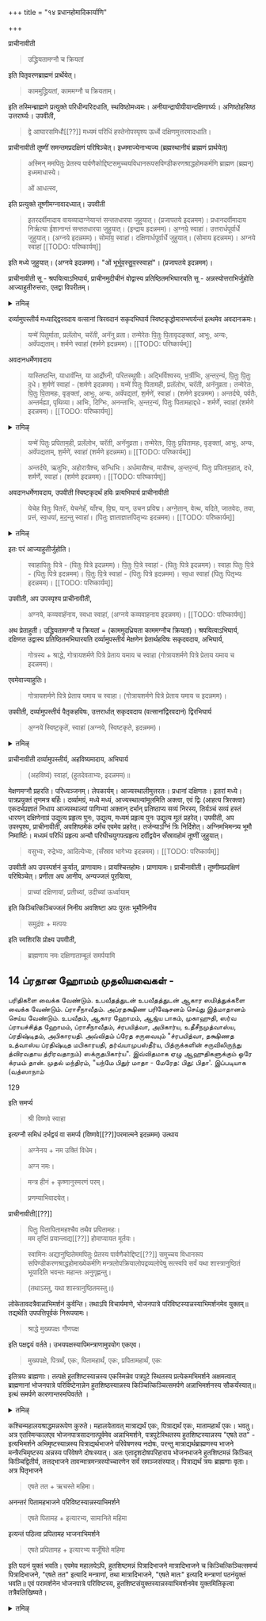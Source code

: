 +++
title = "१४ प्रधानहोमादिकार्याणि"

+++

प्राचीनावीती 

> उद्ध्रियतामग्नौ च क्रियतां

इति पितृवरणब्राह्मणं प्रार्थेयेत्। 

> काममुद्ध्रियतां, काममग्नौ च क्रियताम्। 

इति तस्मिन्ब्राह्मणे प्रत्युक्ते परिधीन्परिदधाति, स्थविष्ठोमध्यमः। अनीयान्द्राघीयीयान्दक्षिणार्घ्यः। अणिष्ठोहसिष्ठ उत्तरार्घ्यः। उपवीती, 

> द्वे आघारसमिधौ[[??]] मध्यमं परिधिं हस्तेनोपस्पृश्य ऊर्ध्वे दक्षिणमुत्तरमादधाति। 

प्राचीनावीती तूष्णीं समन्तमप्रदक्षिणं परिषिञ्चेत्। इध्ममाज्येनाभ्यज्य (ब्रह्मस्थानीयं ब्राह्मणं प्रार्थयेत्) 

> अस्मिन् ममपितुः प्रेतस्य पार्वणैकोद्दिष्टसमुच्चयविधानरूपसपिण्डीकरणश्राद्धहोमकर्मणि ब्राह्मण (ब्रह्मन्) इध्ममाधास्ये। 
>
> ओं आधत्स्व, 

इति प्रत्युक्ते तूष्णीमग्नावादध्यात्। उपवीती 

> इतरदर्वीमादाय वायव्यादाग्नेयान्तं सन्ततधारया जुहुयात्। (प्रजापतये इदन्नमम)। प्रधानदर्वीमादाय निर्ऋत्या ईशानान्तं सन्ततधारया जुहुयात्। (इन्द्राय इदन्नमम)। अ॒ग्नये॒ स्वाहा॑। उत्तरार्धपूर्वार्धे जुहुयात्। (अग्नये इदन्नमम)। सोमा॑य॒ स्वाहा॑। दक्षिणार्धपूर्वार्धे जुहुयात्। (सोमाय इदन्नमम)। अग्नये स्वाहा॑ 
[[TODO: परिष्कार्यम्]]

इति मध्ये जुहुयात्। (अग्नये इदन्नमम)। "ओं भूर्भुव॒स्सु॒व॒स्स्वाहा॑"। (प्रजापतये इदन्नमम)। 

प्राचीनावीती सू - श्रपयित्वाऽभिघार्य, प्राचीनमुदीचीनं वोद्वास्य प्रतिष्ठितमभिघारयति सू - अन्नस्योत्तराभिर्जुहोति आज्याहुतीरुत्तराः, एतद्वा विपरीतम्।

<details><summary>तमिऴ्</summary>

கால்களில் தடவி "இதம் வ: பாத்யம்" என்று திருவடிகளில் சேர்த்து சோதிக்க வேண்டும். 'சந்நோதேவீ: + அபிஸ்ரவந்துந:".

கோகிருதம், கோமயம் இவைகளைக் கையில் தடவிக் கொண்டு சுக்ரமஸி, கந்தத்வாராம் என்பதால் கால்களில் தடவி, எள் கலந்த ஜலத்தினால் "இதம் தே பாத்யம்" என்று நிமித்த ப்ராம்மணனின் திருவடிகளில் சேர்க்க வேண்டும். உபவீதம். விச்வே தேவருக்குப் போல் தான் விஷ்ணுவிற்கும் பாத ப்ரளாக்ஷநம் செய்ய வேண்டும்.

முன்பு போல் விச்வேதேவரிடம் ஆரம்பித்து, விஷ்ணு வரைக்கும் உபவீத ப்ராசீநாவீதத்துடன், "अपः ப்ரதாய"

</details>

दर्व्यामुपस्तीर्य मध्याद्द्विरवदाय वत्सानां त्रिरवदानं सकृदभिघार्य स्विष्टकृद्धोमारम्भपर्यन्तं इत्थमेव अवदानक्रमः। 

> यन्मे॑ पितुर्माता, प्रलॅलोभ, चरॅती, अनॅनु व्रता। तन्मेरेतः पि॒तुः पि॒तावृदङ्क्तां, आभुः, अन्यः, अवॅपद्यताम्। शर्मणे स्वाहा॑ (शर्मणे इदन्नमम)। 
[[TODO: परिष्कार्यम्]]

अवदानधर्मेणावदाय 

> यास्तिष्ठन्ति, याधावॅन्ति, या आर्द्रोघ्नी, परितस्थुषीः। अद्भिर्विश्वस्य, भ॒र्त्रीभिः, अ॒न्तर॒न्यं, पि॒तुः पि॒तुः द॒धे। श॒र्मणे॑ स्वाहा॑ - (शर्मणे इदन्नमम)। यन्मे॑ पितुः पितामही, प्रलॅलोभ, चरॅती, अनॅनुव्रता। तन्मेरेतः, पि॒तुः पि॒तामहः, वृङ्क्तां, आभुः, अन्यः, अवॅपद्यतां, श॒र्मणे॑, स्वाहा॑। (शर्मणे इदन्नमम)। अन्तर्दघे, पर्वतैः, अन्तर्मह्या, पृथिव्या। आभिः, दिग्भिः, अनन्ताभिः, अ॒न्तर॒न्यं, पितुः पितामहाद्दधे - शर्मर्णे, स्वाहा॑ (शर्मणे इदन्नमम)।
[[TODO: परिष्कार्यम्]]

<details><summary>तमिऴ्</summary>

ஆரம்பித்து ஆஸனம் ஸமர்ப்பித்து “ப்ராப்நோது பவாந்" வரை க்ரமமாகச் செய்ய வேண்டும். நிமந்த்ரிதர்கள் நமஸ் ஸஹமாநாய -நமோ - துந்துப்யாய சொல்லவேண்டும்.

## 11 

உபவீதம். விச்வே தேவரின் கையில் அப: ப்ரதாய அர்க்ய பவித்ரத்தை வைத்து, "யாதிவ்யா ஆப:' என்கிற மந்திரத்தினால் அர்க்யம் ஸமர்ப்பித்து புநச் சுத்தோதகம் ஸமர்ப்பித்து அர்க்ய பவித்ரத்தை அர்க்ய பாத்ரத்தில் வைக்க வேண்டும். இவ்விதமே ப்ராசீநாவீதத்துடன், பித்ரு வரணத்திற்கும் நிமித்த வரணத்திற்கும் அர்க்யம் ஸமர்ப்பித்து உபவீதத்துடன் விஷ்ணு வரணத்திற்கு ஸமர்ப்பிக்க வேண்டும்.

</details>

> यन्मे॑ पितुः प्रपिताम॒ही, प्रलॅलोभ, चरॅती, अनॅनुव्रता। तन्मेरेतः, पि॒तुः प्र॒पितामहः, वृङ्क्तां, आभुः, अन्यः, अवॅपद्यताम्, श॒र्मणे॑, स्वाहा॑ (शर्मणे इदन्नमम)॥
[[TODO: परिष्कार्यम्]]

> अन्तर्दघे, ऋतुभिः, अहोरात्रैश्च, सन्धिभिः। अर्धमासैश्च, मासैश्च, अ॒न्तर॒न्यं, पितुः प्रपिताम॒हात्, दधे, शर्मर्णे, स्वाहा॑। (शर्मणे इदन्नमम)।
[[TODO: परिष्कार्यम्]]

अवदानधर्मेणावदाय, उपवीती स्विष्टकृदर्थं हविः प्रत्यभिघार्य प्राचीनावीती 

> येचेह पितुः पितरॅः, येचनेहॅ, याँश्च, वि॒द्म, यान्, उचन प्रविद्म। अग्ने॒तान्, वेत्थ, यदिते, जातवेदः, तया, प्रत्तं, स्व॒धया॑, म॒द॒न्तु स्वाहा॑। (पितुः ज्ञाताज्ञातपितृभ्यः इदन्नमम)। 
[[TODO: परिष्कार्यम्]]

<details><summary>तमिऴ्</summary>

## 12 அர்ச்சனாதிகள்

முதலில் அர்ச்சனம். "அர்ச்சத ப்ரார்ச்சத' என்கிற மந்திரத்தினால் யவத்தினாலும், திலத்தினாலும் செய்ய வேண்டும். “கந்தத்வாராம்" என்கிற மந்திரத்தினால் கந்தம் ஸமர்ப்பிக்க வேண்டும். "@zu:" அல்லது "श्रुwCnGz" என்கிற மந்திரத்தினால் புஷ்பம், துளசி, தூரஸி என்கிற மந்திரத்தினால் தூபம், உத்தீப்யஸ்வ என்கிற மந்திரத்தினால் தீபம் அல்லது ஜலத்தினாலேயே தூப தீபங்களை ஸமர்ப்பிக்க வேண்டும். “யுவாஸுவாஸா?" என்கிற மந்திரத்தினால் வஸ்திரம், தொடர்ந்து உதக பாத்திரங்கள், ஆபரணங்கள், பவித்ரத்திற்காக தர்ப்பங்கள், கடைசியாக யவம் (அக்ஷதை) திலம் இவைகளைக் கொண்டு அர்ச்சிக்க வேண்டும். முடிந்ததும் ஒரு ஆசமனம்.

</details>

इतः परं आज्याहुतीर्जुहोति। 

> स्वाहापितुः पित्रे - (पितुः पित्रे इदन्नमम)। पि॒तुः पि॒त्रे स्वाहा॑ - (पितुः पित्रे इदन्नमम)। स्वाहा पितुः पि॒त्रे - (पितुः पित्रे इदन्नमम)। पि॒तुः पि॒त्रे स्वाहा॑ - (पितुः पित्रे इदन्नमम)। स्व॒धा स्वाहा॑ (पितुः पितृभ्यः इदन्नमम)।
[[TODO: परिष्कार्यम्]]

उपवीती, अप उपस्पृश्य प्राचीनावीती, 

> अग्नये, कव्यवाहॅनाय, स्वधा स्वाहा॑, (अग्नये कव्यवाहनाय इदन्नमम)। 
[[TODO: परिष्कार्यम्]]

अथ प्रेताहुती। उद्ध्रियतामग्नौ च क्रियतां = (काममुदध्रियता काममग्नौच क्रियतां)। श्रपयित्वाऽभिघार्य, दक्षिणत उद्वास्य प्रतिष्ठितमभिघारयति दर्व्यामुपस्तीर्य मेक्षणेन प्रेतार्थहविषः सकृदवदाय, अभिघार्य, 

> गोत्रस्य + श्राद्धे, गोत्रायशर्मणे पित्रे प्रेताय यमाय च स्वाहा (गोत्रायशर्मणे पित्रे प्रेताय यमाय च इदन्नमम)। 

एवमेवाज्याहुतिः।

> गोत्रायशर्मणे पित्रे प्रेताय यमाय च स्वाहा। (गोत्रायशर्मणे पित्रे प्रेताय यमाय च इदन्नमम)। 

उपवीती, दर्व्यामुपस्तीर्य पैतृकहविषः, उत्तरार्धात् सकृदवदाय (वत्सानांद्विरवदानं) द्विरभिघार्य 

> अ॒ग्नये॑ स्विष्ट॒कृते॑, स्वाहा॑ (अग्नये, स्विष्टकृते, इदन्नमम)। 

<details><summary>तमिऴ्</summary>

## 13 புந: ஸ்வதா தானம் (புநரர்க்யம்)

முன்பு போல் நால்வருக்கும் அதே மந்திரத்தைச் சொல்லி, அர்க்யம் ஸமர்ப்பிக்க வேண்டும். "இதம் வோ அர்க்யம்" என்கிற இடத்தில் விச்வே தேவருக்கும், விஷ்ணுவிற்கும், 'இயந்வோ தக்ஷிணா த்ருப்தி: இயந்தே தக்ஷிணா த்ருப்தி:' என்றும், பித்ரு வரணத்திற்கு 'இயம் வ: ஸ்வதா" என்றும் நிமித்த வரணத்திற்கு, "இயம் தே தக்ஷிணா த்ருப்தி:" என்றும் ஸமர்ப்பிக்க வேண்டும். இதர காரியங்கள் முன்பு போல ப்ராசீநாவீதம். பித்ரு வரணத்தைப் பார்த்து '"உத்த்ரியதாம், அக்நௌச க்ரியதாம்" என்று கேட்க அவரும், 'காமம் உத்த்ரியதாம், காமம் அக்நௌ ச க்ரியதாம்" என்று பதில் சொல்ல வேண்டும். இவ்விதம் நிமித்த வரணத்தையும் ப்ரச்னம் பண்ணி, அதே பதிலையும் பெற வேண்டும்.

</details>

प्राचीनावीती दर्व्यामुपस्तीर्य, अहविष्यमादाय, अभिघार्य 

> (अहविष्यं) स्वाहा॑, (हुतदेवताभ्यः, इदन्नमम)॥ 

मेक्षणमग्नौ प्रहरति। परिध्यञ्जनम्। लेपकार्यम्। आज्यस्थालीमुत्तरतः। प्रधानां दक्षिणतः। इतरां मध्ये। पात्रप्रयुक्तं तृणमत्र बर्हिः। दर्व्यामग्रं, मध्ये मध्यं, आज्यस्थाल्यांमूलमिति अक्त्वा, एवं द्विः (आहत्य त्रिरक्त्वा) एकदर्भप्रज्ञातं निधाय आज्यस्थाल्यां पाणिभ्यां अक्तान् दर्भान् प्रतिष्ठाप्य सव्यं निरस्य, तिर्यञ्चं सव्यं हस्तं धारयन् दक्षिणेनाग्रं उद्युत्य प्रहृत्य पुनः, उद्युत्य, मध्यमं प्रहृत्य पुनः उद्युत्य मूलं प्रहरेत्। उपवीती, अप उपस्पृश्य, प्राचीनावीती, अवशिष्ठमेकं दर्मंच एवमेव प्रहरेत्। तर्जन्याऽग्निं त्रिः निर्दिशेत्। अग्निमभिमन्त्र्य भूमौ निमार्ष्टिः। मध्यमं परिधिं प्रहृत्य अन्यौ परिघीचयुगपत्प्रहृत्य दर्वीद्वयेन सँस्रावहोमं तूष्णीं जुहुयात्। 

> वसुभ्यः, रुद्रेभ्यः, आदित्येभ्यः, (सँस्राव भागेभ्यः इदन्नमम)। 
[[TODO: परिष्कार्यम्]]

उपवीती अप उपस्पर्शनं कुर्यात्, प्राणायामः। प्रायश्चित्तहोमः। प्राणायामः। प्राचीनावीती। तूष्णीमप्रदक्षिणं परिषिञ्चेत्। प्रणीता अप आनीय, अन्यज्जलं पूरयित्वा, 

> प्राच्यां दक्षिणायां, प्रतीच्यां, उदीच्यां ऊर्ध्वायाम् 

इति किञ्चित्किञ्चिज्जलं निनीय अवशिष्टा अपः पुरतः भूमौनिनीय 

> समुद्रंवः + मत्पयः 

इति स्वशिरसि प्रोक्ष्य उपवीती, 

> ब्राह्मणाय नमः दक्षिणाताम्बूलं समर्पयामि 

## 14 ப்ரதான ஹோமம் முதலியவைகள் -

பரிதிகளை வைக்க வேண்டும். உபவீதத்துடன் உபவீதத்துடன் ஆகார ஸமித்துக்களை வைக்க வேண்டும். ப்ராசீநாவீதம். அப்ரதக்ஷிண பரிஷேசனம் செய்து இத்மாதானம் செய்ய வேண்டும். உபவீதம், ஆகார ஹோமம், ஆஜ்ய பாகம், முகாஹுதி, ஸர்வ ப்ராயச்சித்த ஹோமம், ப்ராசீநாவீதம், ச்ரபயித்வா, அபிகார்ய, உதீசீநமுத்வாஸ்ய, ப்ரதிஷ்டிதம், அபிகாரயதி. அவ்விதம் ப்ரேத சருவையும் "ச்ரபயித்வா, தக்ஷிணத உத்வாஸ்ய ப்ரதிஷ்டித மபிகாரயதி, தர்வ்யாமுபஸ்தீர்ய, பித்ருக்களின் சருவிலிருந்து த்விரவதாய த்ரிரவதாநம்) ஸக்ருதபிகார்ய". இவ்விதமாக ஏழு ஆஹுதிகளுக்கும் ஒரே க்ரமம் தான். முதல் மந்திரம், "யந்மே பிதுர் மாதா - மேரேத: பிது: பிதா'. இப்படியாக (வத்ஸாநாம்

129




इति समर्प्य 

> श्री विष्णवे स्वाहा 

इत्यग्नौ समिधं दर्भद्वयं वा समर्प्य (विष्णवे[[??]]परमात्मने इदन्नमम) उत्थाय 

> अग्नेनय + नम उक्तिं विधेम। 
>
> अग्न नमः। 

> मन्त्र हीनं + कृष्णानुस्मरणं परम्। 
>
> प्रणम्याभिवादयेत्। 

प्राचीनावीती[[??]] 

> पितुः पितापितामहश्चैव तथैव प्रपितामहः।  
मम तृप्तिं प्रयान्त्वद्य[[??]] होमाप्यायत मूर्तयः। 

> स्वामिनः अद्यानुष्ठितेममपितुः प्रेतस्य पार्वणैकोद्दिष्ट[[??]] समुच्चय विधानरूप सपिण्डीकरणश्राद्धहोमाख्येकर्मणि मन्त्रलोपक्रियालोपद्रव्यलोपेषु सत्स्वपि सर्वं यथा शास्त्रानुष्ठितं भूयादिति भवन्तः महान्तः अनुगृह्णन्तु।
>
> (तथाऽस्तु, यथा शास्त्रानुष्ठितमस्तु॥) 

लोकेतावदत्रैवान्नाभिमर्शनं कुर्वन्ति। तथाऽपि विचार्यमाणे, भोजनपात्रे परिविष्टस्यान्नस्याभिमर्शनमेव युक्तम्॥ तद्यथेति उपपत्तिपूर्वकं निरूपयामः। 

> श्राद्धे मुख्यपक्षः गौणपक्ष 

इति पक्षद्वयं वर्तते। उभयपक्षस्यापिमन्त्राणामुपयोग एकएव। 

> मुख्यपक्षे, पित्रर्थं, एकः, पितामहार्थं, एकः, प्रपितामहार्थं, एकः 

इतित्रयः ब्राह्मणाः। तत्पक्षे हुतशिष्टस्यान्नस्य एकस्मिन्नेव पत्रपुटे स्थितस्य प्रत्येकमभिमर्शने अक्षमत्वात् ब्राह्मणानां भोजनपात्रे परिविष्टेनान्नेन हुतशिष्ठस्यान्नस्य किञ्चित्किञ्चित्समर्पणे अन्नाभिमर्शनस्य सौकर्यंस्यात्॥ इत्थं समर्पणे कारणान्तरमपिवर्तते ।

<details><summary>तमिऴ्</summary>

பித்ரு பிதாமஹ - ப்ரபிதாமஹ பதங்கள் வரும்போது பிது: என்கிற பதத்தைச் சேர்த்துக் கொள்ள வேண்டும். -

யந்மே பிதுர்மாதா + அந்யோவ பத்யதாம் சர்மணே ஸ்வாஹா சர்மணே இதம் நமம

யாஸ்திஷ்டந்தி + பிது: பிதுர் ததே சர்மணே ஸ்வாஹா சர்மணே இதம் நமம

யந்மே பிது: பிதாமஹீ + அவபத்யதாம் - சர்மணே ஸ்வாஹா சர்மணே இதம் நமம

அந்தர்ததே + பிது: பிதாமஹாத்ததே சர்மணே ஸ்வாஹா சர்மணே இதம் நமம

யந்மே பிது: ப்ரபிதாமஹீ + அவபத்யதாம் சர்மணே ஸ்வாஹா சர்மணே இதம் நமம

</details>

कश्चिन्महालयश्राद्धमन्नरूपेण कुरुते। महालयेतावत् मात्राद्यर्थं एकः, पित्राद्यर्थं एकः, मातामहार्थं एकः। भवतु। अत्र एतस्मिन्कालएव भोजनपात्रसादनात्पूर्वमेव अन्नाभिमर्शने, पत्रपुटेस्थितस्य हुतशिष्टस्यान्नस्य "एषते तत" - इत्यभिमर्शने अभिमृष्टस्यान्नस्य पित्राद्यर्थभाजने परिवेषणस्य नदोषः, परन्तु मात्राद्यर्थब्राह्मणस्य भाजने मन्त्रैरभिमृष्टस्य अन्नस्य परिवेषणे दोषःस्यात्। अतः एतादृशदोषपरिहाराय भोजनभाजने हुतशिष्टमन्नं किञ्चित् किञ्चिद्वितीर्य, तत्तद्भाजने तावन्मात्रमन्त्रस्योच्चारणेन सर्वं समञ्जसंस्यात्। पित्राद्यर्थं त्रयः ब्राह्मणाः वृताः। अत्र पितृभाजने 

> एषते तत + ऋचस्ते महिमा। 

अनन्तरं पितामहभाजने परिविष्टस्यान्नस्याभिमर्शने 

> एषते पितामह + इत्यारभ्य, सामानिते महिमा 

इत्यन्तं पठित्वा प्रपितामह भाजनाभिमर्शने 

> एषते प्रपितामह + इत्यारभ्य यजूँषिते महिमा 

इति पठनं युक्तं भवति। एवमेव महालयेऽपि, हुतशिष्टमन्नं पित्रादिभाजने मात्रादिभाजने च किञ्चित्किञ्चित्समर्प्य पित्रादिभाजने, "एषते तत" इत्यादि मन्त्राणां, तथा मात्रादिभाजने, "एषते मातः" इत्यादि मन्त्राणां पठनंयुक्तं भवति॥ एवं परामर्शनेन भोजनपात्रे परिविष्टस्य, हुतशिष्टसंयुक्तस्यान्नस्याभिमर्शनमेव युक्तमितिकृत्वा तत्रैवलिखिष्यते।

<details><summary>तमिऴ्</summary>

அந்தர்ததே + பிது: ப்ரபிதா மஹாத்ததே சர்மணே ஸ்வாஹா சர்மணே இதம் நமம

தர்வ்யா முபஸ்தீர்ய த்விரவதாய அபிகார்ய உபவீதம் ஸ்விஷ்டகிருதர்த்தம் ஹவி: ப்ரத்யபிகார்ய ப்ராசீநாவீதம் யேசேஹ பிது: பிதர: யேசநேஹ + மதந்து ஸ்வாஹா - பிது: ஜ்ஞாதாஜ்ஞாத பித்ருப்ய: இதம் நமம

இதற்குப் பிறகு ஆஜ்யாஹுதிகள். ஸ்வாஹாபிது: பித்ரே என்று நான்கு. ஸ்வதா ஸ்வாஹா பிது: பித்ருப்ய: இதம் நமம. உபவீதம் அப உப ஸ்பர்சனம் ப்ராசீநாவீதம் அக்நயே கவ்ய வாஹநாய ஸ்வதா ஸ்வாஹா அக்நயே கவ்யவாஹநாய இதம் நமம்.

</details>